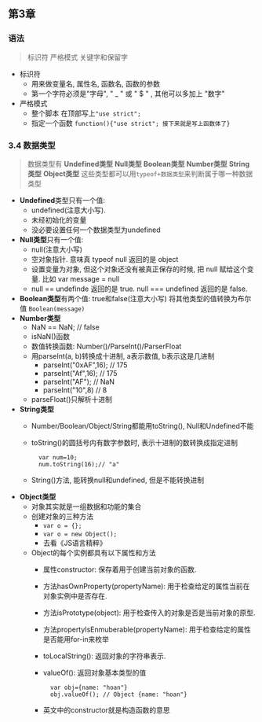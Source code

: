 <link rel="stylesheet" href="http://yandex.st/highlightjs/6.1/styles/default.min.css">
<script src="http://yandex.st/highlightjs/6.1/highlight.min.js"></script>
<script>
    hljs.tabReplace = '    ';
    hljs.initHighlightingOnLoad();
</script>


## 第3章

### 语法
> 标识符 严格模式 关键字和保留字

- 标识符
	- 用来做变量名, 属性名, 函数名, 函数的参数
	- 第一个字符必须是"字母", " _ " 或 " $ " , 其他可以多加上 "数字"
- 严格模式
	- 整个脚本 在顶部写上`"use strict";`
	- 指定一个函数 `function(){"use strict"; 接下来就是写上函数体了}`


### 3.4 数据类型

> 数据类型有 **Undefined类型** **Null类型** **Boolean类型** **Number类型** **String类型** **Object类型** 这些类型都可以用`typeof+数据类型`来判断属于哪一种数据类型

- **Undefined**类型只有一个值:
  - undefined(注意大小写).
  - 未经初始化的变量
  - 没必要设置任何一个数据类型为undefined
- **Null类型**只有一个值: 
  - null(注意大小写) 
  - 空对象指针. 意味真 typeof null 返回的是 object
  - 设置变量为对象, 但这个对象还没有被真正保存的时候, 把 null 赋给这个变量. 比如 var message = null
  - null == undefinde 返回的是 true. null === undefined 返回的是 false. 
- **Boolean类型**有两个值: true和false(注意大小写) 将其他类型的值转换为布尔值 `Boolean(message)`
- **Number类型**
	- NaN == NaN; // false
	- isNaN()函数
	- 数值转换函数: Number()/ParseInt()/ParserFloat
	- 用parseInt(a, b)转换成十进制, a表示数值, b表示这是几进制
		- parseInt("0xAF",16);  // 175
		- parseInt("Af",16);    // 175
		- parseInt("AF");       // NaN
		- parseInt("10",8)      // 8
	- parseFloat()只解析十进制
- **String类型**
	- Number/Boolean/Object/String都能用toString(), Null和Undefined不能
	- toString()的圆括号内有数字参数时, 表示十进制的数转换成指定进制
	
			var num=10;
			num.toString(16);// "a"
			
	- String()方法, 能转换null和undefined, 但是不能转换进制
- **Object类型**
	- 对象其实就是一组数据和功能的集合
	- 创建对象的三种方法
		- `var o = {};`
		- `var o = new Object();`
		- 去看《JS语言精粹》
	- Object的每个实例都具有以下属性和方法
		- 属性constructor: 保存着用于创建当前对象的函数.
		- 方法hasOwnProperty(propertyName): 用于检查给定的属性当前在对象实例中是否存在.
		- 方法isPrototype(object): 用于检查传入的对象是否是当前对象的原型.
		- 方法propertyIsEnmuberable(propertyName): 用于检查给定的属性是否能用for-in来枚举
		- toLocalString(): 返回对象的字符串表示.
		- valueOf(): 返回对象基本类型的值

				var obj={name: "hoan"}
				obj.valueOf(); // Object {name: "hoan"}
			
		- 英文中的constructor就是构造函数的意思















